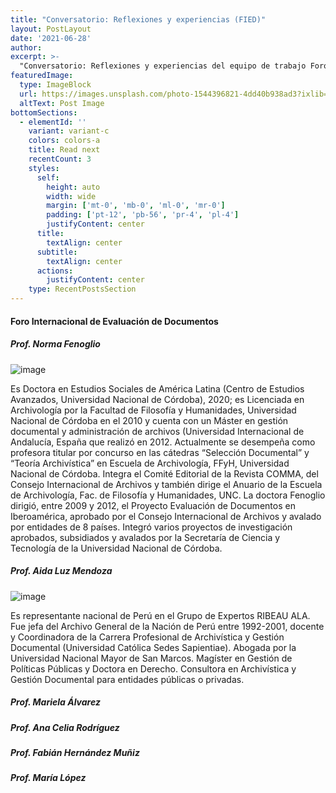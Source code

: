 ```yaml
---
title: "Conversatorio: Reflexiones y experiencias (FIED)"
layout: PostLayout
date: '2021-06-28'
author: 
excerpt: >-
  "Conversatorio: Reflexiones y experiencias del equipo de trabajo Foro Internacional de Evaluación de Documentos (FIED)"
featuredImage:
  type: ImageBlock
  url: https://images.unsplash.com/photo-1544396821-4dd40b938ad3?ixlib=rb-1.2.1&ixid=MnwxMjA3fDB8MHxwaG90by1wYWdlfHx8fGVufDB8fHx8&auto=format&fit=crop&w=2946&q=80
  altText: Post Image
bottomSections:
  - elementId: ''
    variant: variant-c
    colors: colors-a
    title: Read next
    recentCount: 3
    styles:
      self:
        height: auto
        width: wide
        margin: ['mt-0', 'mb-0', 'ml-0', 'mr-0']
        padding: ['pt-12', 'pb-56', 'pr-4', 'pl-4']
        justifyContent: center
      title:
        textAlign: center
      subtitle:
        textAlign: center
      actions:
        justifyContent: center
    type: RecentPostsSection
---
```


#### Foro Internacional de Evaluación de Documentos

##### Prof. Norma Fenoglio

![image](/VIColoquio/images/ponentes/mayorga.jpg)

Es Doctora en Estudios Sociales de América Latina (Centro de Estudios Avanzados, Universidad Nacional de Córdoba), 2020; es Licenciada en Archivología por la Facultad de Filosofía y Humanidades, Universidad Nacional de Córdoba en el 2010 y cuenta con un Máster en gestión documental y administración de archivos (Universidad Internacional de Andalucía, España que realizó en 2012.
Actualmente se desempeña como profesora titular por concurso en las cátedras “Selección Documental” y “Teoría Archivística” en Escuela de Archivología, FFyH, Universidad Nacional de Córdoba. Integra el Comité Editorial de la Revista COMMA, del Consejo Internacional de Archivos y también dirige el Anuario de la Escuela de Archivología, Fac. de Filosofía y Humanidades, UNC.
La doctora Fenoglio dirigió, entre 2009 y 2012, el Proyecto Evaluación de Documentos en Iberoamérica, aprobado por el Consejo Internacional de Archivos y avalado por entidades de 8 países. Integró varios proyectos de investigación aprobados, subsidiados y avalados por la Secretaría de Ciencia y Tecnología de la Universidad Nacional de Córdoba.


##### Prof. Aida Luz Mendoza

![image](/VIColoquio/images/ponentes/luznavarro.png)

Es representante nacional de Perú en el Grupo de Expertos RIBEAU ALA. Fue jefa del Archivo General de la Nación de Perú entre 1992-2001, docente y Coordinadora de la Carrera Profesional de Archivística y Gestión Documental (Universidad Católica Sedes Sapientiae). Abogada por la Universidad Nacional Mayor de San Marcos. Magíster en Gestión de Políticas Públicas y Doctora en Derecho. Consultora en Archivística y Gestión Documental para entidades públicas o privadas.

##### Prof. Mariela Álvarez

##### Prof. Ana Celia Rodríguez

##### Prof. Fabián Hernández Muñiz

##### Prof. María López

